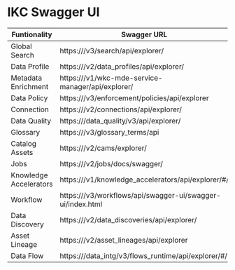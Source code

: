 # IKC Swagger UI

|Funtionality|Swagger URL|
|---|---|
|Global Search|https://<CPD-URL>/v3/search/api/explorer/|
|Data Profile|https://<CPD-URL>/v2/data_profiles/api/explorer/|
|Metadata Enrichment|https://<CPD-URL>/v1/wkc-mde-service-manager/api/explorer/|
|Data Policy|https://<CPD-URL>/v3/enforcement/policies/api/explorer|
|Connection|https://<CPD-URL>/v2/connections/api/explorer/|
|Data Quality|https://<CPD-URL>/data_quality/v3/api/explorer/|
|Glossary|https://<CPD-URL>/v3/glossary_terms/api|
|Catalog Assets|https://<CPD-URL>/v2/cams/explorer/|
|Jobs|https://<CPD-URL>/v2/jobs/docs/swagger/|
|Knowledge Accelerators|https://<CPD-URL>/v1/knowledge_accelerators/api/explorer/#/|
|Workflow|https://<CPD-URL>/v3/workflows/api/swagger-ui/swagger-ui/index.html|
|Data Discovery|https://<CPD-URL>/v2/data_discoveries/api/explorer/|
|Asset Lineage|https://<CPD-URL>/v2/asset_lineages/api/explorer|
|Data Flow|https://<CPD-URL>/data_intg/v3/flows_runtime/api/explorer/#/|
